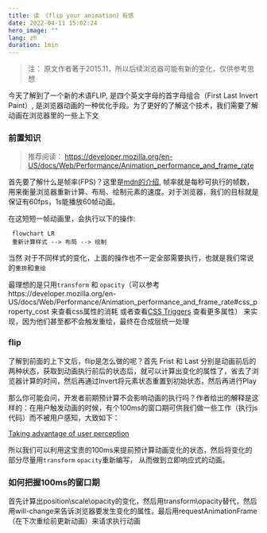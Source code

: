 ```yaml
---
title: 读 《flip your animation》有感
date: 2022-04-11 15:02:24
hero_image: ""
lang: zh
duration: 1min
---
```


> 注： 原文作者著于2015.11，所以后续浏览器可能有新的变化，仅供参考思想

今天了解到了一个新的术语FLIP, 是四个英文字母的首字母组合（First Last Invert Paint）, 是浏览器动画的一种优化手段。为了更好的了解这个技术，我们需要了解动画在浏览器里的一些上下文

### 前置知识

> 推荐阅读： https://developer.mozilla.org/en-US/docs/Web/Performance/Animation_performance_and_frame_rate

首先要了解什么是帧率(FPS)？这里是[mdn的介绍](https://developer.mozilla.org/en-US/docs/Glossary/FPS), 帧率就是每秒可执行的帧数，用来衡量浏览器重新计算、布局、绘制元素的速度。对于浏览器，我们的目标就是保证有60fps，1s能播放60帧动画。

在这短短一帧动画里，会执行以下的操作:

```mermaid
 flowchart LR
 重新计算样式 --> 布局 --> 绘制
```

当然 对于不同样式的变化，上面的操作也不一定全部需要执行，也就是我们常说的`重排`和`重绘`

最理想的是只用`transform` 和 `opacity`（可以参考https://developer.mozilla.org/en-US/docs/Web/Performance/Animation_performance_and_frame_rate#css_property_cost 来查看css属性的消耗 或者查看[CSS Triggers](https://csstriggers.com/) 查看更多属性） 来实现，因为他们甚至都不会触发重绘，最终在合成层统一处理


### flip

了解到前面的上下文后，flip是怎么做的呢？首先
Frist 和 Last 分别是动画前后的两种状态，获取到动画执行前后的状态后，就可以计算出变化的属性了，省去了浏览器计算的时间，然后再通过Invert将元素状态重置到初始状态，然后再进行Play

那么你可能会问，开发者前期预计算不会影响动画的执行吗？作者给出的解释是这样的：在用户触发动画的时候，有个100ms的窗口期可供我们做一些工作（执行js代码）而不被用户感知，大致如下：

[Taking advantage of user perception](https://aerotwist.com/static/blog/flip-your-animations/window.jpg)


所以我们可以利用这宝贵的100ms来提前预计算动画变化的状态，然后将变化的部分尽量用`transform` `opacity`重新编写， 从而做到立即响应式的动画。



### 如何把握100ms的窗口期

首先计算出position\scale\opacity的变化，然后用transform\opacity替代，然后用will-change来告诉浏览器要发生变化的属性，最后用requestAnimationFrame（在下次重绘前更新动画）来请求执行动画
